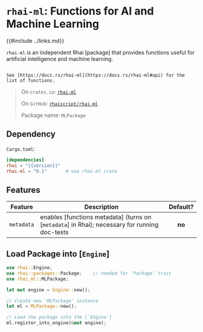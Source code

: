 `rhai-ml`: Functions for AI and Machine Learning
================================================

{{#include ../links.md}}


`rhai-ml` is an independent Rhai [package] that provides functions useful for
artificial intelligence and machine learning.

```admonish info.side "Documentation"

See [https://docs.rs/rhai-ml](https://docs.rs/rhai-ml#api) for the list of functions.
```

> On `crates.io`: [`rhai-ml`](https://crates.io/crates/rhai-ml)
>
> On `GitHub`: [`rhaiscript/rhai-ml`](https://github.com/rhaiscript/rhai-ml)
>
> Package name: `MLPackage`


Dependency
----------

`Cargo.toml`:

```toml
[dependencies]
rhai = "{{version}}"
rhai-ml = "0.1"       # use rhai-ml crate
```


Features
--------

|  Feature   | Description                                                                                   | Default? |
| :--------: | --------------------------------------------------------------------------------------------- | :------: |
| `metadata` | enables [functions metadata] (turns on [`metadata`] in Rhai); necessary for running doc-tests |  **no**  |


Load Package into [`Engine`]
----------------------------

```rust
use rhai::Engine;
use rhai::packages::Package;    // needed for 'Package' trait
use rhai_ml::MLPackage;

let mut engine = Engine::new();

// Create new 'MLPackage' instance
let ml = MLPackage::new();

// Load the package into the [`Engine`]
ml.register_into_engine(&mut engine);
```

